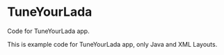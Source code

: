 # TuneYourLada
Code for TuneYourLada app.

This is example code for TuneYourLada app, only Java and XML Layouts.
